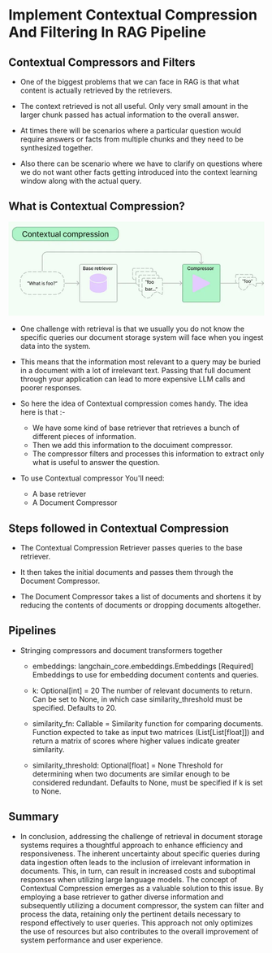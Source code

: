 # Implement Contextual Compression And Filtering In RAG Pipeline

## Contextual Compressors and Filters

- One of the biggest problems that we can face in RAG is that what content is actually retrieved by the retrievers.

- The context retrieved is not all useful. Only very small amount in the larger chunk passed has actual information to the overall answer.

- At times there will be scenarios where a particular question would require answers or facts from multiple chunks and they need to be synthesized together.

- Also there can be scenario where we have to clarify on questions where we do not want other facts getting introduced into the context learning window along with the actual query.

## What is Contextual Compression?

![Contextual_Compression](sources/image-10.png)

- One challenge with retrieval is that we usually you do not know the specific queries our document storage system will face when you ingest data into the system.

- This means that the information most relevant to a query may be buried in a document with a lot of irrelevant text. Passing that full document through your application can lead to more expensive LLM calls and poorer responses.

- So here the idea of Contextual compression comes handy. The idea here is that :-

    - We have some kind of base retriever that retrieves a bunch of different pieces of information.
    - Then we add this information to the docuiment compressor.
    - The compressor filters and processes this information to extract only what is useful to answer the question.

- To use Contextual compressor You'll need:

    - A base retriever
    - A Document Compressor

## Steps followed in Contextual Compression

- The Contextual Compression Retriever passes queries to the base retriever.

- It then takes the initial documents and passes them through the Document Compressor.

- The Document Compressor takes a list of documents and shortens it by reducing the contents of documents or dropping documents altogether.

## Pipelines 

- Stringing compressors and document transformers together

    - embeddings: langchain_core.embeddings.Embeddings [Required] Embeddings to use for embedding document contents and queries.

    - k: Optional[int] = 20 The number of relevant documents to return. Can be set to None, in which case     similarity_threshold must be specified. Defaults to 20.
    
    - similarity_fn: Callable = Similarity function for comparing documents. Function expected to take as input two matrices (List[List[float]]) and return a matrix of scores where higher values indicate greater similarity.
    
    - similarity_threshold: Optional[float] = None Threshold for determining when two documents are similar enough to be considered redundant. Defaults to None, must be specified if k is set to None.

## Summary

- In conclusion, addressing the challenge of retrieval in document storage systems requires a thoughtful approach to enhance efficiency and responsiveness. The inherent uncertainty about specific queries during data ingestion often leads to the inclusion of irrelevant information in documents. This, in turn, can result in increased costs and suboptimal responses when utilizing large language models. The concept of Contextual Compression emerges as a valuable solution to this issue. By employing a base retriever to gather diverse information and subsequently utilizing a document compressor, the system can filter and process the data, retaining only the pertinent details necessary to respond effectively to user queries. This approach not only optimizes the use of resources but also contributes to the overall improvement of system performance and user experience.